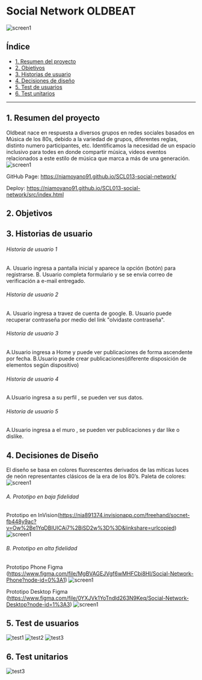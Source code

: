# Social Network OLDBEAT
![screen1](src/img/oldbeat.png)


## Índice

* [1. Resumen del proyecto](#1-Resumen-del-proyecto)
* [2. Objetivos](#2-Objetivos)
* [3. Historias de usuario](#3-Historias-de-usuario)
* [4. Decisiones de diseño](#4-Decisiones-de-Diseño)
* [5. Test de usuarios](#5-Test-de-usuarios)
* [6. Test unitarios](#6-Test-unitarios)


***

## 1. Resumen del proyecto
Oldbeat nace en respuesta a diversos grupos en redes sociales basados en Música de los 80s, debido a la variedad de grupos,  diferentes reglas, distinto numero participantes, etc. Identificamos la necesidad de un espacio inclusivo para todes en donde compartir música, videos eventos relacionados a este estilo de música que marca a más de una generación. 
![screen1](src/img/responsive.png)

GitHub Page: https://niamoyano91.github.io/SCL013-social-network/

Deploy: https://niamoyano91.github.io/SCL013-social-network/src/index.html

## 2. Objetivos
## 3. Historias de usuario
######  Historia de usuario 1
A. Usuario ingresa a pantalla inicial y aparece la opción (botón) para registrarse.
B. Usuario completa formulario y se se envía correo de verificación a e-mail entregado.
######  Historia de usuario 2
A. Usuario ingresa a travez de cuenta de google.
B. Usuario puede recuperar contraseña por medio del link "olvidaste contraseña".
######  Historia de usuario 3
A.Usuario ingresa a Home y puede ver publicaciones de forma ascendente por fecha.
B.Usuario puede crear publicaciones(diferente disposición de elementos según dispositivo)
######  Historia de usuario 4
A.Usuario ingresa a su perfil , se pueden ver sus datos.
######  Historia de usuario 5
A.Usuario ingresa a el muro , se pueden ver publicaciones y dar like o dislike.

## 4. Decisiones de Diseño
El diseño se basa en colores fluorescentes derivados de las míticas luces de neón representantes clásicos de la era de los 80’s.
Paleta de colores:
![screen1](src/img/colors.png)

###### A. Prototipo en baja fidelidad
Prototipo en InVision(https://nia891374.invisionapp.com/freehand/socnet-fb448y9ac?v=Ow%2Be1YqDBIUICAi7%2BiSD2w%3D%3D&linkshare=urlcopied)
![screen1](src/img/prototipodebaja.png)
###### B. Prototipo en alta fidelidad

Prototipo Phone Figma (https://www.figma.com/file/MgBVAGEJVgf6wMHFCbi8HI/Social-Network-Phone?node-id=0%3A1)
![screen1](src/img/prototipophone.png)

Prototipo Desktop Figma (https://www.figma.com/file/0YXJVk1YoTndld263N9Keq/Social-Network-Desktop?node-id=1%3A3)
![screen1](src/img/prototipodesktop.png)

## 5. Test de usuarios
![test1](src/img/testmaze01.png)
![test2](src/img/testmaze02.png)
![test3](src/img/testmaze03.png)
## 6. Test unitarios
![test3](src/img/test.png)
